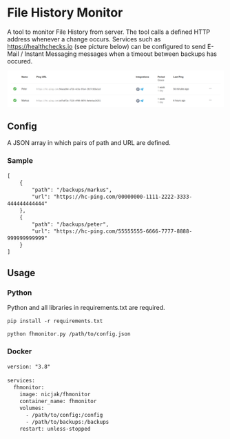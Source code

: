 # File History Monitor
A tool to monitor File History from server. The tool calls a defined HTTP address whenever a change occurs. Services such as https://healthchecks.io (see picture below) can be configured to send E-Mail / Instant Messaging messages when a timeout between backups has occured.

![](images/healthchecks.png)

## Config
A JSON array in which pairs of path and URL are defined.

### Sample

```
[
    {
        "path": "/backups/markus",
        "url": "https://hc-ping.com/00000000-1111-2222-3333-444444444444"
    },
    {
        "path": "/backups/peter",
        "url": "https://hc-ping.com/55555555-6666-7777-8888-999999999999"
    }
]
```

## Usage

### Python
Python and all libraries in requirements.txt are required.

```
pip install -r requirements.txt
```

```
python fhmonitor.py /path/to/config.json
```

### Docker

```
version: "3.8"

services:
  fhmonitor:
    image: nicjak/fhmonitor
    container_name: fhmonitor
    volumes:
      - /path/to/config:/config
      - /path/to/backups:/backups
    restart: unless-stopped
```